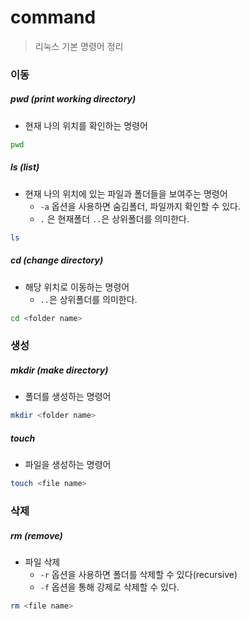 # command

> 리눅스 기본 명령어 정리



### 이동

##### pwd (print working directory)

- 현재 나의 위치를 확인하는 명령어

```bash
pwd
```



##### ls (list)

- 현재 나의 위치에 있는 파일과 폴더들을 보여주는 명령어
  - `-a`  옵션을 사용하면 숨김폴더, 파일까지 확인할 수 있다.
  - `.` 은 현재폴더 `..`은 상위폴더를 의미한다.

```bash
ls
```



##### cd (change directory)

- 해당 위치로 이동하는 명령어
  - `..`은 상위폴더를 의미한다.

```bash
cd <folder name>
```



### 생성

##### mkdir (make directory)

- 폴더를 생성하는 명령어

```bash
mkdir <folder name>
```



##### touch

- 파일을 생성하는 명령어

```bash
touch <file name>
```



### 삭제

##### rm (remove)

- 파일 삭제
  - `-r`  옵션을 사용하면 폴더를 삭제할 수 있다(recursive)
  - `-f`  옵션을 통해 강제로 삭제할 수 있다.

```bash
rm <file name>
```

